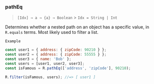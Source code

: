 ### pathEq

> `[Idx] → a → {a} → Boolean` > `Idx = String | Int`

Determines whether a nested path on an object has a specific value, in `R.equals` terms. Most likely used to filter a list.

`Example`

```js
const user1 = { address: { zipCode: 90210 } };
const user2 = { address: { zipCode: 55555 } };
const user3 = { name: 'Bob' };
const users = [user1, user2, user3];
const isFamous = R.pathEq(['address', 'zipCode'], 90210);

R.filter(isFamous, users); //=> [ user1 ]
```

